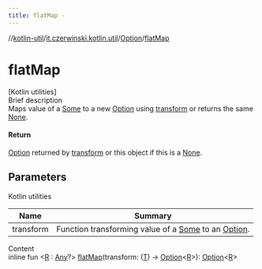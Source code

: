 ```yaml
---
title: flatMap -
---
```

//[kotlin-util](../../index.md)/[it.czerwinski.kotlin.util](../index.md)/[Option](index.md)/[flatMap](flat-map.md)



# flatMap  
[Kotlin utilities]  
Brief description  
Maps value of a [Some](../-some/index.md) to a new [Option](index.md) using [transform]() or returns the same [None](../-none/index.md).  
  


#### Return  
[Option](index.md) returned by [transform]() or this object if this is a [None](../-none/index.md).  
  


## Parameters  
  
Kotlin utilities  
  
|  Name|  Summary| 
|---|---|
| transform| Function transforming value of a [Some](../-some/index.md) to an [Option](index.md).
  
  
Content  
inline fun <[R](flat-map.md) : [Any](https://kotlinlang.org/api/latest/jvm/stdlib/kotlin/-any/index.html)?> [flatMap](flat-map.md)(transform: ([T](index.md)) -> [Option](index.md)<[R](flat-map.md)>): [Option](index.md)<[R](flat-map.md)>  



